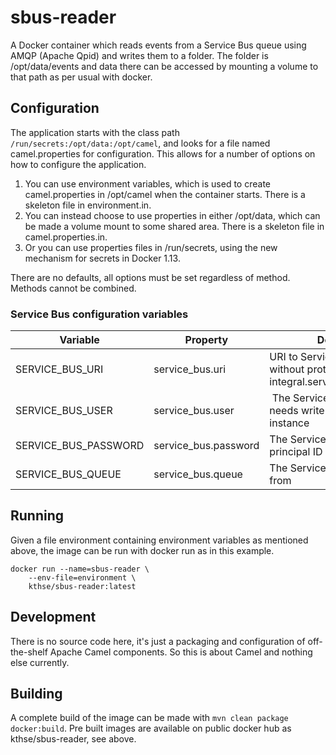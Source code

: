 # sbus-reader

A Docker container which reads events from a Service Bus queue using AMQP (Apache Qpid) and
writes them to a folder. The folder is /opt/data/events and data there can be accessed by
mounting a volume to that path as per usual with docker.

## Configuration

The application starts with the class path `/run/secrets:/opt/data:/opt/camel`, and
looks for a file named camel.properties for configuration. This allows for a number
of options on how to configure the application.

1. You can use environment variables, which is used to create camel.properties in /opt/camel
   when the container starts. There is a skeleton file in environment.in.
1. You can instead choose to use properties in either /opt/data, which can be made a volume
   mount to some shared area. There is a skeleton file in camel.properties.in.
1. Or you can use properties files in /run/secrets, using the new mechanism for secrets in Docker
   1.13.

There are no defaults, all options must be set regardless of method. Methods cannot
be combined.

### Service Bus configuration variables

| Variable | Property | Description |
|----------|----------|---------------------|
| SERVICE_BUS_URI | service_bus.uri | URI to Service Bus instance, without protocol, e.g: kth-integral.servicebus.windows.net |
| SERVICE_BUS_USER | service_bus.user | The Service Bus principal ID, needs write access to the entire instance |
| SERVICE_BUS_PASSWORD | service_bus.password | The Service Bus key for the principal ID |
| SERVICE_BUS_QUEUE | service_bus.queue | The Service Bus queue to read from |

## Running

Given a file environment containing environment variables as mentioned above, the image can be run with docker run as in this example.

```
docker run --name=sbus-reader \
    --env-file=environment \
    kthse/sbus-reader:latest
```

## Development

There is no source code here, it's just a packaging and configuration of off-the-shelf
Apache Camel components. So this is about Camel and nothing else currently.

## Building

A complete build of the image can be made with `mvn clean package docker:build`.
Pre built images are available on public docker hub as kthse/sbus-reader, see above.
